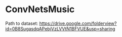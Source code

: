 # ConvNetsMusic

Path to dataset: https://drive.google.com/folderview?id=0B8SugasdqAPebjVzLVVtN1BFVUE&usp=sharing
